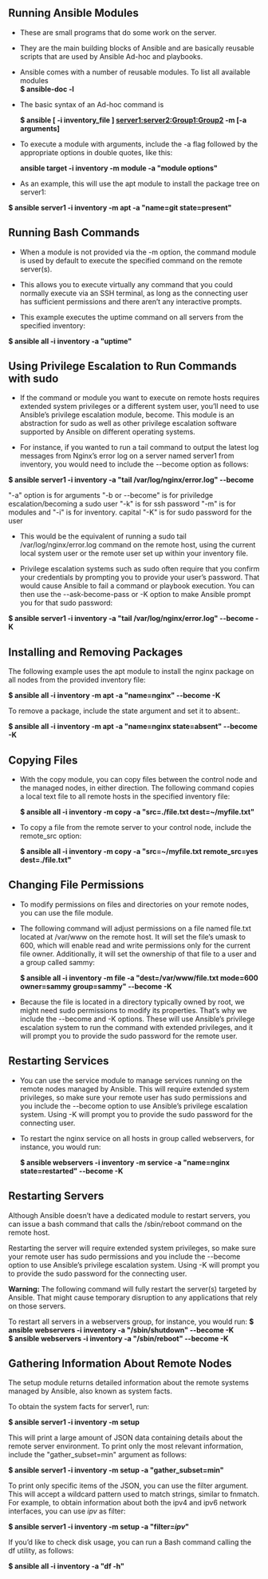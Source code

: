 ## **Running Ansible Modules**

- These are small programs that do some work on the server.
- They are the main building blocks of Ansible and are basically reusable scripts that are used by Ansible Ad-hoc and playbooks.

- Ansible comes with a number of reusable modules. To list all available modules \
 **$ ansible-doc -l**

- The basic syntax of an Ad-hoc command is

  **$ ansible [ -i inventory_file ] <server1:server2:Group1:Group2> -m <module> [-a arguments]**

- To execute a module with arguments, include the -a flag followed by the appropriate options in double quotes, like this:

  **ansible target -i inventory -m module -a "module options"**

- As an example, this will use the apt module to install the package tree on server1:

 **$ ansible server1 -i inventory -m apt -a "name=git state=present"**

## **Running Bash Commands**
- When a module is not provided via the -m option, the command module is used by default to execute the specified command on the remote server(s).

- This allows you to execute virtually any command that you could normally execute via an SSH terminal, as long as the connecting user has sufficient permissions and there aren’t any interactive prompts.

- This example executes the uptime command on all servers from the specified inventory:

 **$ ansible all -i inventory -a "uptime"**

## **Using Privilege Escalation to Run Commands with sudo**
- If the command or module you want to execute on remote hosts requires extended system privileges or a different system user, you’ll need to use Ansible’s privilege escalation module, become. This module is an abstraction for sudo as well as other privilege escalation software supported by Ansible on different operating systems.

- For instance, if you wanted to run a tail command to output the latest log messages from Nginx’s error log on a server named server1 from inventory, you would need to include the --become option as follows:

 **$ ansible server1 -i inventory -a "tail /var/log/nginx/error.log" --become** 

 "-a" option is for arguments "-b or --become" is for priviledge escalation/becoming a sudo user "-k" is for ssh password "-m" is for modules and "-i" is for inventory. capital "-K" is for sudo password for the user

- This would be the equivalent of running a sudo tail /var/log/nginx/error.log command on the remote host, using the current local system user or the remote user set up within your inventory file.

- Privilege escalation systems such as sudo often require that you confirm your credentials by prompting you to provide your user’s password. That would cause Ansible to fail a command or playbook execution. You can then use the --ask-become-pass or -K option to make Ansible prompt you for that sudo password:

 **$ ansible server1 -i inventory -a "tail /var/log/nginx/error.log" --become -K**

## **Installing and Removing Packages**
The following example uses the apt module to install the nginx package on all nodes from the provided inventory file:

  **$ ansible all -i inventory -m apt -a "name=nginx" --become -K**

To remove a package, include the state argument and set it to absent:.

  **$ ansible all -i inventory -m apt -a "name=nginx state=absent" --become  -K**

## **Copying Files**
- With the copy module, you can copy files between the control node and the managed nodes, in either direction. The following command copies a local text file to all remote hosts in the specified inventory file:

  **$ ansible all -i inventory -m copy -a "src=./file.txt dest=~/myfile.txt"**

- To copy a file from the remote server to your control node, include the remote_src option:

  **$ ansible all -i inventory -m copy -a "src=~/myfile.txt remote_src=yes dest=./file.txt"**

## **Changing File Permissions**
- To modify permissions on files and directories on your remote nodes, you can use the file module.

- The following command will adjust permissions on a file named file.txt located at /var/www on the remote host. It will set the file’s umask to 600, which will enable read and write permissions only for the current file owner. Additionally, it will set the ownership of that file to a user and a group called sammy:

  **$ ansible all -i inventory -m file -a "dest=/var/www/file.txt mode=600 owner=sammy group=sammy" --become  -K**

- Because the file is located in a directory typically owned by root, we might need sudo permissions to modify its properties. That’s why we include the --become and -K options. These will use Ansible’s privilege escalation system to run the command with extended privileges, and it will prompt you to provide the sudo password for the remote user.

## **Restarting Services**
- You can use the service module to manage services running on the remote nodes managed by Ansible. This will require extended system privileges, so make sure your remote user has sudo permissions and you include the --become option to use Ansible’s privilege escalation system. Using -K will prompt you to provide the sudo password for the connecting user.

- To restart the nginx service on all hosts in group called webservers, for instance, you would run:

  **$ ansible webservers -i inventory -m service -a "name=nginx state=restarted" --become  -K**

## **Restarting Servers**
Although Ansible doesn’t have a dedicated module to restart servers, you can issue a bash command that calls the /sbin/reboot command on the remote host.

Restarting the server will require extended system privileges, so make sure your remote user has sudo permissions and you include the --become option to use Ansible’s privilege escalation system. Using -K will prompt you to provide the sudo password for the connecting user.

**Warning:** The following command will fully restart the server(s) targeted by Ansible. That might cause temporary disruption to any applications that rely on those servers.

To restart all servers in a webservers group, for instance, you would run:
  **$ ansible webservers -i inventory -a "/sbin/shutdown"  --become  -K**   \
  **$ ansible webservers -i inventory -a "/sbin/reboot"  --become  -K**

## **Gathering Information About Remote Nodes**
The setup module returns detailed information about the remote systems managed by Ansible, also known as system facts.

To obtain the system facts for server1, run:

  **$ ansible server1 -i inventory -m setup**

This will print a large amount of JSON data containing details about the remote server environment. To print only the most relevant information, include the "gather_subset=min" argument as follows:

 **$ ansible server1 -i inventory -m setup -a "gather_subset=min"**

To print only specific items of the JSON, you can use the filter argument. This will accept a wildcard pattern used to match strings, similar to fnmatch. For example, to obtain information about both the ipv4 and ipv6 network interfaces, you can use *ipv* as filter:

  **$ ansible server1 -i inventory -m setup -a "filter=*ipv*"**

If you’d like to check disk usage, you can run a Bash command calling the df utility, as follows:

  **$ ansible all -i inventory -a "df -h"**
